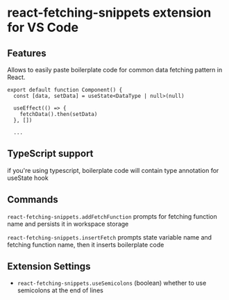 # react-fetching-snippets extension for VS Code

## Features

Allows to easily paste boilerplate code for common data fetching pattern in React.

```typescriptreact
export default function Component() {
  const [data, setData] = useState<DataType | null>(null)

  useEffect(() => {
    fetchData().then(setData)
  }, [])

  ...
```

## TypeScript support

if you're using typescript, boilerplate code will contain type annotation for useState hook

## Commands
`react-fetching-snippets.addFetchFunction` prompts for fetching function name and persists it in workspace storage

`react-fetching-snippets.insertFetch` prompts state variable name and fetching function name, then it inserts boilerplate code


## Extension Settings

* `react-fetching-snippets.useSemicolons` (boolean) whether to use semicolons at the end of lines
